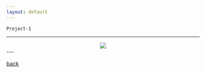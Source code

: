 ```yaml
---
layout: default
---
```


```
Project-1
```
---
<center><img src="/assets/img/logo.png"/></center>
---






[back](./)